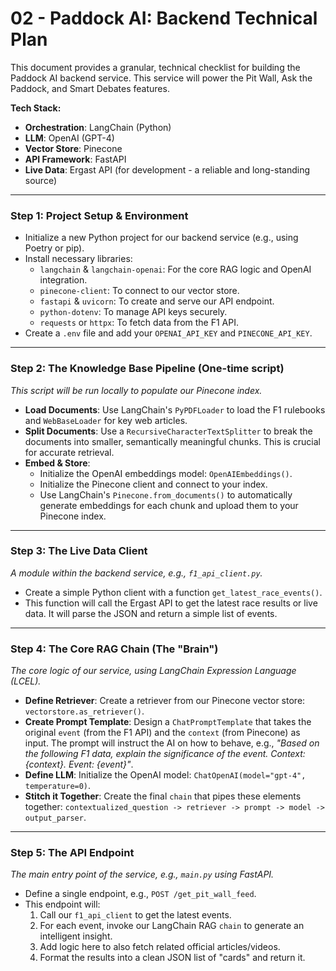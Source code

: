 # 02 - Paddock AI: Backend Technical Plan

This document provides a granular, technical checklist for building the Paddock AI backend service. This service will power the Pit Wall, Ask the Paddock, and Smart Debates features.

**Tech Stack:**
-   **Orchestration**: LangChain (Python)
-   **LLM**: OpenAI (GPT-4)
-   **Vector Store**: Pinecone
-   **API Framework**: FastAPI
-   **Live Data**: Ergast API (for development - a reliable and long-standing source)

---

### **Step 1: Project Setup & Environment**
-   Initialize a new Python project for our backend service (e.g., using Poetry or pip).
-   Install necessary libraries:
    -   `langchain` & `langchain-openai`: For the core RAG logic and OpenAI integration.
    -   `pinecone-client`: To connect to our vector store.
    -   `fastapi` & `uvicorn`: To create and serve our API endpoint.
    -   `python-dotenv`: To manage API keys securely.
    -   `requests` or `httpx`: To fetch data from the F1 API.
-   Create a `.env` file and add your `OPENAI_API_KEY` and `PINECONE_API_KEY`.

---

### **Step 2: The Knowledge Base Pipeline (One-time script)**
*This script will be run locally to populate our Pinecone index.*

-   **Load Documents**: Use LangChain's `PyPDFLoader` to load the F1 rulebooks and `WebBaseLoader` for key web articles.
-   **Split Documents**: Use a `RecursiveCharacterTextSplitter` to break the documents into smaller, semantically meaningful chunks. This is crucial for accurate retrieval.
-   **Embed & Store**:
    -   Initialize the OpenAI embeddings model: `OpenAIEmbeddings()`.
    -   Initialize the Pinecone client and connect to your index.
    -   Use LangChain's `Pinecone.from_documents()` to automatically generate embeddings for each chunk and upload them to your Pinecone index.

---

### **Step 3: The Live Data Client**
*A module within the backend service, e.g., `f1_api_client.py`.*

-   Create a simple Python client with a function `get_latest_race_events()`.
-   This function will call the Ergast API to get the latest race results or live data. It will parse the JSON and return a simple list of events.

---

### **Step 4: The Core RAG Chain (The "Brain")**
*The core logic of our service, using LangChain Expression Language (LCEL).*

-   **Define Retriever**: Create a retriever from our Pinecone vector store: `vectorstore.as_retriever()`.
-   **Create Prompt Template**: Design a `ChatPromptTemplate` that takes the original `event` (from the F1 API) and the `context` (from Pinecone) as input. The prompt will instruct the AI on how to behave, e.g., *"Based on the following F1 data, explain the significance of the event. Context: {context}. Event: {event}"*.
-   **Define LLM**: Initialize the OpenAI model: `ChatOpenAI(model="gpt-4", temperature=0)`.
-   **Stitch it Together**: Create the final `chain` that pipes these elements together: `contextualized_question -> retriever -> prompt -> model -> output_parser`.

---

### **Step 5: The API Endpoint**
*The main entry point of the service, e.g., `main.py` using FastAPI.*

-   Define a single endpoint, e.g., `POST /get_pit_wall_feed`.
-   This endpoint will:
    1.  Call our `f1_api_client` to get the latest events.
    2.  For each event, invoke our LangChain RAG `chain` to generate an intelligent insight.
    3.  Add logic here to also fetch related official articles/videos.
    4.  Format the results into a clean JSON list of "cards" and return it. 